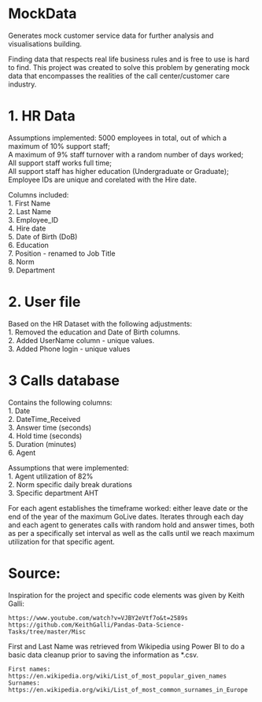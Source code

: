 # MockData
Generates mock customer service data for further analysis and visualisations building.

Finding data that respects real life business rules and is free to use is hard to find. 
This project was created to solve this problem by generating mock data that encompasses the realities of the call center/customer care industry.

# 1. HR Data

Assumptions implemented:
  5000 employees in total, out of which a maximum of 10% support staff;  
  A maximum of 9% staff turnover with a random number of days worked;  
  All support staff works full time;  
  All support staff has higher education (Undergraduate or Graduate);  
  Employee IDs are unique and corelated with the Hire date.  
  
Columns included:  
  	1. First Name  
	2. Last Name  
	3. Employee_ID  
	4. Hire date  
	5. Date of Birth (DoB)  
	6. Education \
	7. Position - renamed to Job Title  
	8. Norm  
    	9. Department 

# 2. User file

Based on the HR Dataset with the following adjustments:  
	1. Removed the education and Date of Birth columns.  
	2. Added UserName column - unique values.  
	3. Added Phone login - unique values  


# 3 Calls database

Contains the following columns:  
	1. Date  
	2. DateTime_Received  
	3. Answer time (seconds)  
	4. Hold time (seconds)  
	5. Duration (minutes)  
	6. Agent

Assumptions that were implemented:  
	1. Agent utilization of 82%  
	2. Norm specific daily break durations  
	3. Specific department AHT

For each agent establishes the timeframe worked: either leave date or the end of the year of the maximum GoLive dates.
Iterates through each day and each agent to generates calls with random hold and answer times, both as per a specifically set interval as well as the calls until we reach maximum utilization for that specific agent.

# Source:
  
  Inspiration for the project and specific code elements was given by Keith Galli:
  
    https://www.youtube.com/watch?v=VJBY2eVtf7o&t=2589s
    https://github.com/KeithGalli/Pandas-Data-Science-Tasks/tree/master/Misc
    
  First and Last Name was retrieved from Wikipedia using Power BI to do a basic data cleanup prior to saving the information as *.csv. 
  
    First names: https://en.wikipedia.org/wiki/List_of_most_popular_given_names
    Surnames: https://en.wikipedia.org/wiki/List_of_most_common_surnames_in_Europe
   
